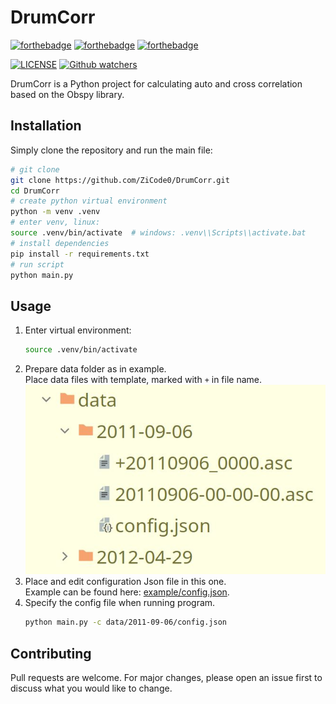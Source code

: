# DrumCorr
[![forthebadge](https://forthebadge.com/images/badges/built-with-love.svg)](https://forthebadge.com)
[![forthebadge](https://forthebadge.com/images/badges/uses-brains.svg)](https://forthebadge.com)
[![forthebadge](https://forthebadge.com/images/badges/not-a-bug-a-feature.svg)](https://forthebadge.com)

[comment]: [![License](https://img.shields.io/pypi/l/obspy.svg)](https://pypi.python.org/pypi/obspy/)
[comment]: [![LGPLv3](https://www.gnu.org/graphics/lgplv3-88x31.png)](https://www.gnu.org/licenses/lgpl.html)

[![LICENSE](https://img.shields.io/static/v1?label=LICENSE&message=GPLv3&color=brightgreen&style=for-the-badge&color=grey)](https://www.gnu.org/licenses/lgpl.html)
[![Github watchers](https://img.shields.io/github/watchers/ZiCode0/DrumCorr?label=Watch&style=for-the-badge)](https://github.com/ZiCode0/DrumCorr)


DrumCorr is a Python project for calculating auto and cross correlation based on the Obspy library.

## Installation

Simply clone the repository and run the main file:

```bash
# git clone
git clone https://github.com/ZiCode0/DrumCorr.git
cd DrumCorr
# create python virtual environment
python -m venv .venv
# enter venv, linux:
source .venv/bin/activate  # windows: .venv\\Scripts\\activate.bat
# install dependencies
pip install -r requirements.txt
# run script
python main.py
```


## Usage
1. Enter virtual environment:
    ```bash 
    source .venv/bin/activate
    ```
2. Prepare data folder as in example. <br />
Place data files with template, marked with `+` in file name.
![](example/data_folder.jpg)
3. Place and edit configuration Json file in this one. <br />
Example can be found here: [example/config.json](https://github.com/ZiCode0/DrumCorr/blob/main/example/config.json).
4. Specify the config file when running program.
    ```bash
    python main.py -c data/2011-09-06/config.json
    ```



## Contributing
Pull requests are welcome. For major changes, please open an issue first to discuss what you would like to change.